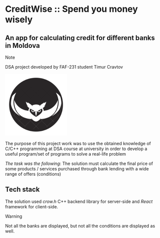 # CreditWise :: Spend you money wisely
## An app for calculating credit for different banks in Moldova

> [!NOTE]
> DSA project developed by FAF-231 student Timur Cravtov

<img alt="CreditWise logo" height="200" src="client/src/static/creditwise_logo.png" title="Text to show on mouseover" width="auto"/>

The purpose of this project work was to use the obtained knowledge of C/C++ programming at DSA course at university in order to develop a useful program/set of programs to solve a real-life problem

_The task was the following_: The solution must calculate the final price of some products / services purchased through bank lending with a wide range of offers (conditions)

## Tech stack

The solution used *crow.h* C++ backend library for server-side and *React* framework for client-side.


> [!WARNING]
> Not all the banks are displayed, but not all the conditions are displayed as well.